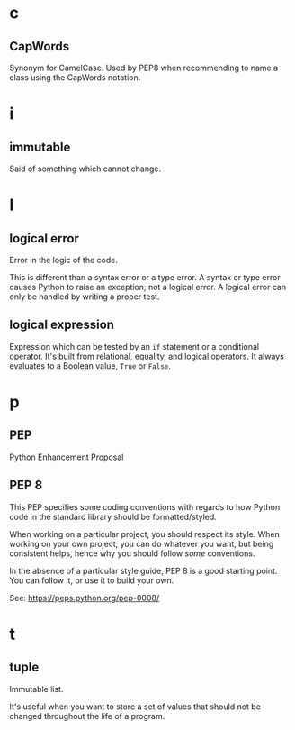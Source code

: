 # c
## CapWords

Synonym for CamelCase.  Used by PEP8 when recommending to name a class using the
CapWords notation.

##
# i
## immutable

Said of something which cannot change.

##
# l
## logical error

Error in the logic of the code.

This is different than a syntax error or a type error.
A syntax or type error causes Python to raise an exception; not a logical error.
A logical error can only be handled by writing a proper test.

## logical expression

Expression which can be tested by an `if` statement or a conditional operator.
It's built from relational, equality, and logical operators.
It always evaluates to a Boolean value, `True` or `False`.

##
# p
## PEP

Python Enhancement Proposal

## PEP 8

This PEP  specifies some coding conventions  with regards to how  Python code in
the standard library should be formatted/styled.

When working on a particular project, you should respect its style.
When  working on  your own  project, you  can do  whatever you  want, but  being
consistent helps, hence why you should follow *some* conventions.

In the absence of a particular style guide, PEP 8 is a good starting point.
You can follow it, or use it to build your own.

See: <https://peps.python.org/pep-0008/>

##
# t
## tuple

Immutable list.

It's useful when  you want to store a  set of values that should  not be changed
throughout the life of a program.
